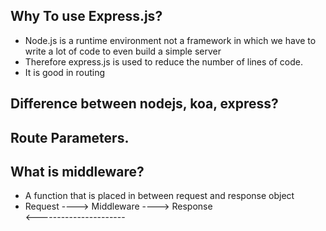 ## Why To use Express.js?
- Node.js is a runtime environment not a framework in which we have to write a lot of code to even build a simple server
- Therefore express.js is used to reduce the number of lines of code.
- It is good in routing


## Difference between nodejs, koa, express?

## Route Parameters.


## What is middleware?
- A function that is placed in between request and response object
- Request ---->  Middleware ----> Response <br>
          <----------------------
          
      
